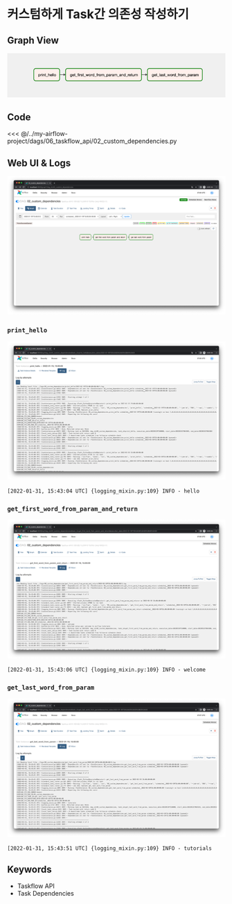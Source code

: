 # 커스텀하게 Task간 의존성 작성하기

## Graph View

![img.png](./img.png)

## Code

<<< @/../my-airflow-project/dags/06_taskflow_api/02_custom_dependencies.py

## Web UI & Logs

![img_1.png](./img_1.png)

### `print_hello`

![img_2.png](./img_2.png)

```
[2022-01-31, 15:43:04 UTC] {logging_mixin.py:109} INFO - hello
```

### `get_first_word_from_param_and_return`

![img_3.png](./img_3.png)

```
[2022-01-31, 15:43:06 UTC] {logging_mixin.py:109} INFO - welcome
```

### `get_last_word_from_param`

![img_4.png](./img_4.png)

```
[2022-01-31, 15:43:51 UTC] {logging_mixin.py:109} INFO - tutorials
```

## Keywords

- Taskflow API
- Task Dependencies
